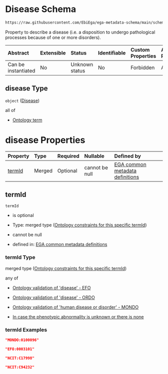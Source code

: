 # Disease Schema

```txt
https://raw.githubusercontent.com/EbiEga/ega-metadata-schema/main/schemas/EGA.individual.json#/properties/minimalPublicAttributes/properties/diseases/items/properties/disease
```

Property to describe a disease (i.e. a disposition to undergo pathological processes because of one or more disorders).

| Abstract            | Extensible | Status         | Identifiable | Custom Properties | Additional Properties | Access Restrictions | Defined In                                                                           |
| :------------------ | :--------- | :------------- | :----------- | :---------------- | :-------------------- | :------------------ | :----------------------------------------------------------------------------------- |
| Can be instantiated | No         | Unknown status | No           | Forbidden         | Allowed               | none                | [EGA.individual.json\*](../../../schemas/EGA.individual.json "open original schema") |

## disease Type

`object` ([Disease](ega-12-definitions-disease.md))

all of

*   [Ontology term](ega-12-definitions-ontology-term.md "check type definition")

# disease Properties

| Property          | Type   | Required | Nullable       | Defined by                                                                                                                                                                                                                                                               |
| :---------------- | :----- | :------- | :------------- | :----------------------------------------------------------------------------------------------------------------------------------------------------------------------------------------------------------------------------------------------------------------------- |
| [termId](#termid) | Merged | Optional | cannot be null | [EGA common metadata definitions](ega-12-definitions-disease-properties-ontology-constraints-for-this-specific-termid.md "https://raw.githubusercontent.com/EbiEga/ega-metadata-schema/main/schemas/EGA.common-definitions.json#/definitions/disease/properties/termId") |

## termId



`termId`

*   is optional

*   Type: merged type ([Ontology constraints for this specific termId](ega-12-definitions-disease-properties-ontology-constraints-for-this-specific-termid.md))

*   cannot be null

*   defined in: [EGA common metadata definitions](ega-12-definitions-disease-properties-ontology-constraints-for-this-specific-termid.md "https://raw.githubusercontent.com/EbiEga/ega-metadata-schema/main/schemas/EGA.common-definitions.json#/definitions/disease/properties/termId")

### termId Type

merged type ([Ontology constraints for this specific termId](ega-12-definitions-disease-properties-ontology-constraints-for-this-specific-termid.md))

any of

*   [Ontology validation of 'disease' - EFO](ega-12-definitions-disease-properties-ontology-constraints-for-this-specific-termid-anyof-ontology-validation-of-disease---efo.md "check type definition")

*   [Ontology validation of 'disease' - ORDO](ega-12-definitions-disease-properties-ontology-constraints-for-this-specific-termid-anyof-ontology-validation-of-disease---ordo.md "check type definition")

*   [Ontology validation of 'human disease or disorder' - MONDO](ega-12-definitions-disease-properties-ontology-constraints-for-this-specific-termid-anyof-ontology-validation-of-human-disease-or-disorder---mondo.md "check type definition")

*   [In case the phenotypic abnormality is unknown or there is none](ega-12-definitions-disease-properties-ontology-constraints-for-this-specific-termid-anyof-in-case-the-phenotypic-abnormality-is-unknown-or-there-is-none.md "check type definition")

### termId Examples

```json
"MONDO:0100096"
```

```json
"EFO:0003101"
```

```json
"NCIT:C17998"
```

```json
"NCIT:C94232"
```
